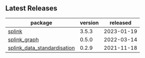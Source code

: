 ## Latest Releases
| package | version | released |
|--------------|-----------|-------------|
| [splink](https://github.com/moj-analytical-services/splink) | 3.5.3 | 2023-01-19 |
| [splink_graph](https://github.com/moj-analytical-services/splink_graph) | 0.5.0 | 2022-03-14 |
| [splink_data_standardisation](https://github.com/moj-analytical-services/splink_data_standardisation) | 0.2.9 | 2021-11-18 |
